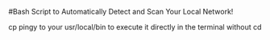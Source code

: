 #Bash Script to Automatically Detect and Scan Your Local Network!

cp pingy to your usr/local/bin to execute it directly in the terminal without cd 
